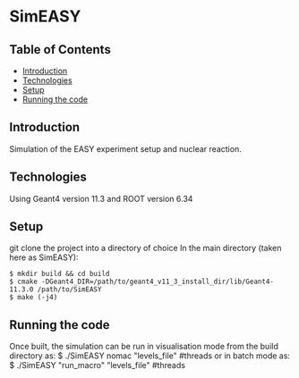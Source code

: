 # SimEASY

## Table of Contents
* [Introduction](#introduction)
* [Technologies](#technologies)
* [Setup](#setup)
* [Running the code](#running-the-code)

## Introduction
Simulation of the EASY experiment setup and nuclear reaction.

## Technologies
Using Geant4 version 11.3 and ROOT version 6.34

## Setup
git clone the project into a directory of choice
In the main directory (taken here as SimEASY):
```
$ mkdir build && cd build
$ cmake -DGeant4_DIR=/path/to/geant4_v11_3_install_dir/lib/Geant4-11.3.0 /path/to/SimEASY
$ make (-j4)
```

## Running the code
Once built, the simulation can be run in visualisation mode from the build directory as:
$ ./SimEASY nomac "levels_file" #threads
or in batch mode as:
$ ./SimEASY "run_macro" "levels_file" #threads

